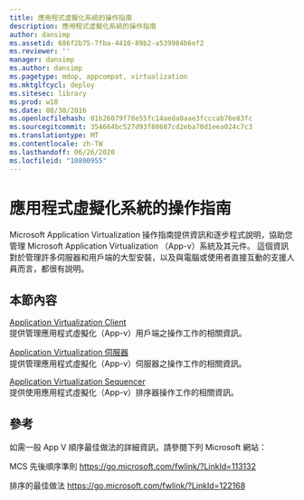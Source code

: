 ```yaml
---
title: 應用程式虛擬化系統的操作指南
description: 應用程式虛擬化系統的操作指南
author: dansimp
ms.assetid: 686f2b75-7fba-4410-89b2-a539984b6ef2
ms.reviewer: ''
manager: dansimp
ms.author: dansimp
ms.pagetype: mdop, appcompat, virtualization
ms.mktglfcycl: deploy
ms.sitesec: library
ms.prod: w10
ms.date: 08/30/2016
ms.openlocfilehash: 01b26079f78e55fc14aeda0aae3fcccab76e83fc
ms.sourcegitcommit: 354664bc527d93f80687cd2eba70d1eea024c7c3
ms.translationtype: MT
ms.contentlocale: zh-TW
ms.lasthandoff: 06/26/2020
ms.locfileid: "10800955"
---
```

# 應用程式虛擬化系統的操作指南


Microsoft Application Virtualization 操作指南提供資訊和逐步程式說明，協助您管理 Microsoft Application Virtualization （App-v）系統及其元件。 這個資訊對於管理許多伺服器和用戶端的大型安裝，以及與電腦或使用者直接互動的支援人員而言，都很有説明。

## 本節內容


<a href="" id="application-virtualization-client"></a>[Application Virtualization Client](application-virtualization-client.md)  
提供管理應用程式虛擬化（App-v）用戶端之操作工作的相關資訊。

<a href="" id="application-virtualization-server"></a>[Application Virtualization 伺服器](application-virtualization-server.md)  
提供管理應用程式虛擬化（App-v）伺服器之操作工作的相關資訊。

<a href="" id="application-virtualization-sequencer"></a>[Application Virtualization Sequencer](application-virtualization-sequencer.md)  
提供使用應用程式虛擬化（App-v）排序器操作工作的相關資訊。

## 參考


如需一般 App V 順序最佳做法的詳細資訊，請參閱下列 Microsoft 網站：

MCS 先後順序準則 <https://go.microsoft.com/fwlink/?LinkId=113132>

排序的最佳做法 <https://go.microsoft.com/fwlink/?LinkId=122168>

 

 





